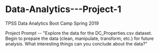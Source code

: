 # Data-Analytics---Project-1
TPSS Data Analytics Boot Camp Spring 2019

Project Prompt -- "Explore the data for the DC_Properties.csv dataset. Begin to prepare the data 
(clean, manipulate, transform, etc.) for future analysis. What interesting things can you conclude about the data?"

